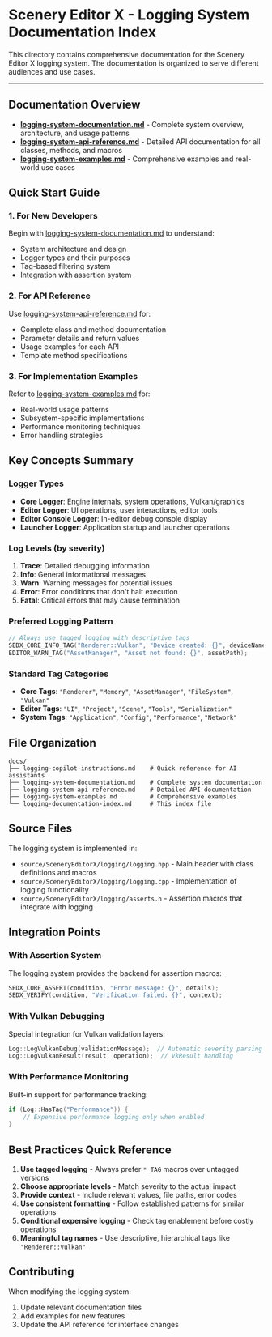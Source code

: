 # Scenery Editor X - Logging System Documentation Index

This directory contains comprehensive documentation for the Scenery Editor X logging system. The documentation is organized to serve different audiences and use cases.

---

## Documentation Overview

* **[logging-system-documentation.md](logging-system-documentation.md)** - Complete system overview, architecture, and usage patterns
* **[logging-system-api-reference.md](logging-system-api-reference.md)** - Detailed API documentation for all classes, methods, and macros
* **[logging-system-examples.md](logging-system-examples.md)** - Comprehensive examples and real-world use cases

## Quick Start Guide

### 1. For New Developers

Begin with [logging-system-documentation.md](logging-system-documentation.md) to understand:

- System architecture and design
- Logger types and their purposes
- Tag-based filtering system
- Integration with assertion system

### 2. For API Reference

Use [logging-system-api-reference.md](logging-system-api-reference.md) for:

- Complete class and method documentation
- Parameter details and return values
- Usage examples for each API
- Template method specifications

### 3. For Implementation Examples

Refer to [logging-system-examples.md](logging-system-examples.md) for:

- Real-world usage patterns
- Subsystem-specific implementations
- Performance monitoring techniques
- Error handling strategies

## Key Concepts Summary

### Logger Types

- **Core Logger**: Engine internals, system operations, Vulkan/graphics
- **Editor Logger**: UI operations, user interactions, editor tools
- **Editor Console Logger**: In-editor debug console display
- **Launcher Logger**: Application startup and launcher operations

### Log Levels (by severity)

1. **Trace**: Detailed debugging information
2. **Info**: General informational messages
3. **Warn**: Warning messages for potential issues
4. **Error**: Error conditions that don't halt execution
5. **Fatal**: Critical errors that may cause termination

### Preferred Logging Pattern

```cpp
// Always use tagged logging with descriptive tags
SEDX_CORE_INFO_TAG("Renderer::Vulkan", "Device created: {}", deviceName);
EDITOR_WARN_TAG("AssetManager", "Asset not found: {}", assetPath);
```

### Standard Tag Categories

- **Core Tags**: `"Renderer"`, `"Memory"`, `"AssetManager"`, `"FileSystem"`, `"Vulkan"`
- **Editor Tags**: `"UI"`, `"Project"`, `"Scene"`, `"Tools"`, `"Serialization"`
- **System Tags**: `"Application"`, `"Config"`, `"Performance"`, `"Network"`

## File Organization

```
docs/
├── logging-copilot-instructions.md    # Quick reference for AI assistants
├── logging-system-documentation.md    # Complete system documentation  
├── logging-system-api-reference.md    # Detailed API documentation
├── logging-system-examples.md         # Comprehensive examples
└── logging-documentation-index.md     # This index file
```

## Source Files

The logging system is implemented in:

- `source/SceneryEditorX/logging/logging.hpp` - Main header with class definitions and macros
- `source/SceneryEditorX/logging/logging.cpp` - Implementation of logging functionality
- `source/SceneryEditorX/logging/asserts.h` - Assertion macros that integrate with logging

## Integration Points

### With Assertion System

The logging system provides the backend for assertion macros:

```cpp
SEDX_CORE_ASSERT(condition, "Error message: {}", details);
SEDX_VERIFY(condition, "Verification failed: {}", context);
```

### With Vulkan Debugging

Special integration for Vulkan validation layers:

```cpp
Log::LogVulkanDebug(validationMessage);  // Automatic severity parsing
Log::LogVulkanResult(result, operation);  // VkResult handling
```

### With Performance Monitoring

Built-in support for performance tracking:

```cpp
if (Log::HasTag("Performance")) {
    // Expensive performance logging only when enabled
}
```

## Best Practices Quick Reference

1. **Use tagged logging** - Always prefer `*_TAG` macros over untagged versions
2. **Choose appropriate levels** - Match severity to the actual impact
3. **Provide context** - Include relevant values, file paths, error codes
4. **Use consistent formatting** - Follow established patterns for similar operations
5. **Conditional expensive logging** - Check tag enablement before costly operations
6. **Meaningful tag names** - Use descriptive, hierarchical tags like `"Renderer::Vulkan"`

## Contributing

When modifying the logging system:

1. Update relevant documentation files
2. Add examples for new features
3. Update the API reference for interface changes
